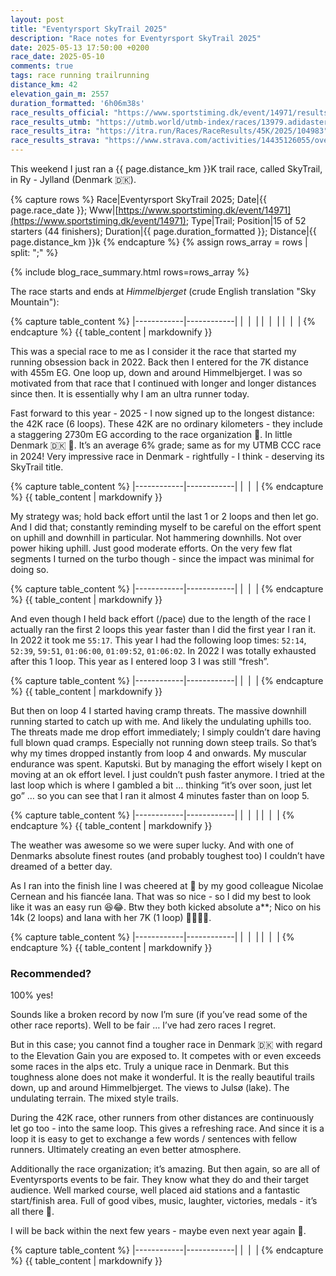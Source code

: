```yaml
---
layout: post
title: "Eventyrsport SkyTrail 2025"
description: "Race notes for Eventyrsport SkyTrail 2025"
date: 2025-05-13 17:50:00 +0200
race_date: 2025-05-10
comments: true
tags: race running trailrunning
distance_km: 42
elevation_gain_m: 2557
duration_formatted: '6h06m38s'
race_results_official: "https://www.sportstiming.dk/event/14971/results?round=84209"
race_results_utmb: "https://utmb.world/utmb-index/races/13979.adidasterrexskytrail42k.2025"
race_results_itra: "https://itra.run/Races/RaceResults/45K/2025/104983"
race_results_strava: "https://www.strava.com/activities/14435126055/overview"
---
```


This weekend I just ran a {{ page.distance_km }}K trail race, called SkyTrail, in Ry - Jylland (Denmark 🇩🇰). 

{% capture rows %}
Race|Eventyrsport SkyTrail 2025;
Date|{{ page.race_date }};
Www|[https://www.sportstiming.dk/event/14971](https://www.sportstiming.dk/event/14971);
Type|Trail;
Position|15 of 52 starters (44 finishers);
Duration|{{ page.duration_formatted }};
Distance|{{ page.distance_km }}k
{% endcapture %}
{% assign rows_array = rows | split: ";" %}

{% include blog_race_summary.html rows=rows_array %}

The race starts and ends at _Himmelbjerget_ (crude English translation "Sky Mountain"):

{% capture table_content %}
|------------|------------|
| <img src="/img_running/2025-05-13/IMG_4849.jpg" alt="" class="w-100 pl-2 pr-2" style="max-width: 350px" /> | <img src="/img_running/2025-05-13/IMG_4845.jpg" alt="" class="w-100 pl-2 pr-2" style="max-width: 350px" /> |
| <img src="/img_running/2025-05-13/IMG_4850.jpg" alt="" class="w-100 pl-2 pr-2" style="max-width: 350px" /> | <img src="/img_running/2025-05-13/IMG_4851.jpg" alt="" class="w-100 pl-2 pr-2" style="max-width: 350px" /> |
| <img src="/img_running/2025-05-13/IMG_4847.jpg" alt="" class="w-100 pl-2 pr-2" style="max-width: 350px" /> | <img src="/img_running/2025-05-13/IMG_4846.jpg" alt="" class="w-100 pl-2 pr-2" style="max-width: 350px" /> |
{% endcapture %}
{{ table_content | markdownify }}

This was a special race to me as I consider it the race that started my running obsession back in 2022. Back then I entered for the 7K distance with 455m EG. One loop up, down and around Himmelbjerget. I was so motivated from that race that I continued with longer and longer distances since then. It is essentially why I am an ultra runner today. 

Fast forward to this year - 2025 - I now signed up to the longest distance: the 42K race (6 loops). These 42K are no ordinary kilometers - they include a staggering 2730m EG according to the race organization 🤯. In little Denmark 🇩🇰 🤯. It’s an average 6% grade; same as for my UTMB CCC race in 2024! Very impressive race in Denmark - rightfully - I think - deserving its SkyTrail title.

{% capture table_content %}
|------------|------------|
| <img src="/img_running/2025-05-13/IMG_4843.jpg" alt="" class="w-100 pl-2 pr-2" style="max-width: 350px" /> | <img src="/img_running/2025-05-13/IMG_4852.jpg" alt="" class="w-100 pl-2 pr-2" style="max-width: 350px" /> |
{% endcapture %}
{{ table_content | markdownify }}

My strategy was; hold back effort until the last 1 or 2 loops and then let go. And I did that; constantly reminding myself to be careful on the effort spent on uphill and downhill in particular. Not hammering downhills. Not over power hiking uphill. Just good moderate efforts. On the very few flat segments I turned on the turbo though - since the impact was minimal for doing so.

{% capture table_content %}
|------------|------------|
| <img src="/img_running/2025-05-13/IMG_4857.jpg" alt="" class="w-100 pl-2 pr-2" style="max-width: 350px" /> | <img src="/img_running/2025-05-13/IMG_4858.jpg" alt="" class="w-100 pl-2 pr-2" style="max-width: 350px" /> |
{% endcapture %}
{{ table_content | markdownify }}

And even though I held back effort (/pace) due to the length of the race I actually ran the first 2 loops this year faster than I did the first year I ran it. In 2022 it took me `55:17`. This year I had the following loop times: `52:14`, `52:39`, `59:51`, `01:06:00`, `01:09:52`, `01:06:02`. In 2022 I was totally exhausted after this 1 loop. This year as I entered loop 3 I was still “fresh”. 

{% capture table_content %}
|------------|------------|
| <img src="/img_running/2025-05-13/IMG_4933.jpg" alt="" class="w-100 pl-2 pr-2" style="max-width: 350px" /> | <img src="/img_running/2025-05-13/IMG_4934.jpg" alt="" class="w-100 pl-2 pr-2" style="max-width: 350px" /> |
{% endcapture %}
{{ table_content | markdownify }}

But then on loop 4 I started having cramp threats. The massive downhill running started to catch up with me. And likely the undulating uphills too. The threats made me drop effort immediately; I simply couldn’t dare having full blown quad cramps. Especially not running down steep trails. So that’s why my times dropped instantly from loop 4 and onwards. My muscular endurance was spent. Kaputski. But by managing the effort wisely I kept on moving at an ok effort level. I just couldn’t push faster anymore. I tried at the last loop which is where I gambled a bit … thinking “it’s over soon, just let go” … so you can see that I ran it almost 4 minutes faster than on loop 5.

{% capture table_content %}
|------------|------------|
| <img src="/img_running/2025-05-13/IMG_4938.jpg" alt="" class="w-100 pl-2 pr-2" style="max-width: 350px" /> | <img src="/img_running/2025-05-13/IMG_4939.jpg" alt="" class="w-100 pl-2 pr-2" style="max-width: 350px" /> |
| <img src="/img_running/2025-05-13/IMG_4940.jpg" alt="" class="w-100 pl-2 pr-2" style="max-width: 350px" /> | <img src="/img_running/2025-05-13/IMG_4941.jpg" alt="" class="w-100 pl-2 pr-2" style="max-width: 350px" /> |
{% endcapture %}
{{ table_content | markdownify }}

The weather was awesome so we were super lucky. And with one of Denmarks absolute finest routes (and probably toughest too) I couldn’t have dreamed of a better day. 

As I ran into the finish line I was cheered at 🤩 by my good colleague Nicolae Cernean and his fiancée Iana. That was so nice - so I did my best to look like it was an easy run 😆😂. Btw they both kicked absolute a**; Nico on his 14k (2 loops) and Iana with her 7K (1 loop) 👏🏻👏🏻.

{% capture table_content %}
|------------|------------|
| <img src="/img_running/2025-05-13/IMG_4936.jpg" alt="" class="w-100 pl-2 pr-2" style="max-width: 350px" /> | <img src="/img_running/2025-05-13/IMG_4937.jpg" alt="" class="w-100 pl-2 pr-2" style="max-width: 350px" /> |
| <img src="/img_running/2025-05-13/IMG_4860.jpg" alt="" class="w-100 pl-2 pr-2" style="max-width: 350px" /> | <img src="/img_running/2025-05-13/IMG_4866.jpg" alt="" class="w-100 pl-2 pr-2" style="max-width: 350px" /> |
{% endcapture %}
{{ table_content | markdownify }}

### Recommended?
100% yes!

Sounds like a broken record by now I’m sure (if you’ve read some of the other race reports). Well to be fair … I’ve had zero races I regret. 

But in this case; you cannot find a tougher race in Denmark 🇩🇰 with regard to the Elevation Gain you are exposed to. It competes with or even exceeds some races in the alps etc. Truly a unique race in Denmark. But this toughness alone does not make it wonderful. It is the really beautiful trails down, up and around Himmelbjerget. The views to Julsø (lake). The undulating terrain. The mixed style trails. 

During the 42K race, other runners from other distances are continuously let go too - into the same loop. This gives a refreshing race. And since it is a loop it is easy to get to exchange a few words / sentences with fellow runners. Ultimately creating an even better atmosphere. 

Additionally the race organization; it’s amazing. But then again, so are all of Eventyrsports events to be fair. They know what they do and their target audience. Well marked course, well placed aid stations and a fantastic start/finish area. Full of good vibes, music, laughter, victories, medals - it’s all there 🤗.

I will be back within the next few years - maybe even next year again 🤗.

{% capture table_content %}
|------------|------------|
| <img src="/img_running/2025-05-13/IMG_4855.jpg" alt="" class="w-100 pl-2 pr-2" style="max-width: 350px" /> | <img src="/img_running/2025-05-13/IMG_4861.jpg" alt="" class="w-100 pl-2 pr-2" style="max-width: 350px" /> |
{% endcapture %}
{{ table_content | markdownify }}